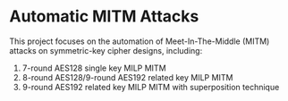 # Automatic MITM Attacks
This project focuses on the automation of Meet-In-The-Middle (MITM) attacks on symmetric-key cipher designs, including:
1. 7-round AES128 single key MILP MITM
2. 8-round AES128/9-round AES192 related key MILP MITM
3. 9-round AES192 related key MILP MITM with superposition technique